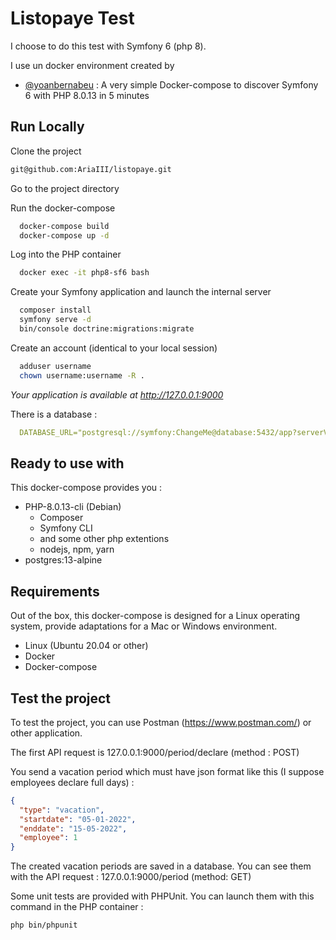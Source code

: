 
# Listopaye Test

I choose to do this test with Symfony 6 (php 8).

I use un docker environment created by 
- [@yoanbernabeu](https://github.com/yoanbernabeu) : 
A very simple Docker-compose to discover Symfony 6 with PHP 8.0.13 in 5 minutes
## Run Locally

Clone the project

```bash
git@github.com:AriaIII/listopaye.git
```
Go to the project directory

Run the docker-compose

```bash
  docker-compose build
  docker-compose up -d
```

Log into the PHP container

```bash
  docker exec -it php8-sf6 bash
```

Create your Symfony application and launch the internal server

```bash
  composer install
  symfony serve -d
  bin/console doctrine:migrations:migrate
```

Create an account (identical to your local session)

```bash
  adduser username
  chown username:username -R .
```

*Your application is available at http://127.0.0.1:9000*

There is a database :

```yaml
  DATABASE_URL="postgresql://symfony:ChangeMe@database:5432/app?serverVersion=13&charset=utf8"
```

## Ready to use with

This docker-compose provides you :

- PHP-8.0.13-cli (Debian)
    - Composer
    - Symfony CLI
    - and some other php extentions
    - nodejs, npm, yarn
- postgres:13-alpine


## Requirements

Out of the box, this docker-compose is designed for a Linux operating system, provide adaptations for a Mac or Windows environment.

- Linux (Ubuntu 20.04 or other)
- Docker
- Docker-compose

## Test the project

To test the project, you can use Postman (https://www.postman.com/) or other application. 

The first API request is 127.0.0.1:9000/period/declare (method : POST)

You send a vacation period which must have json format like this (I suppose employees declare full days) :

```json
{
  "type": "vacation",
  "startdate": "05-01-2022",
  "enddate": "15-05-2022", 
  "employee": 1
}
```
The created vacation periods are saved in a database. You can see them with the API request : 127.0.0.1:9000/period (method: GET)

Some unit tests are provided with PHPUnit. You can launch them with this command in the PHP container : 
```bash
php bin/phpunit
```
